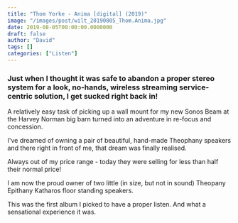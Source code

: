 ```yaml
---
title: "Thom Yorke - Anima [digital] (2019)"
image: "/images/post/wilt_20190805_Thom.Anima.jpg"
date: 2019-08-05T00:00:00.0000000
draft: false
author: "David"
tags: []
categories: ["Listen"]
---
```

### Just when I thought it was safe to abandon a proper stereo system for a look, no-hands, wireless streaming service-centric solution, I get sucked right back in! 

 A relatively easy task of picking up a wall mount for my new Sonos Beam at the Harvey Norman big barn turned into an adventure in re-focus and concession. 

 I've dreamed of owning a pair of beautiful, hand-made Theophany speakers and there right in front of me, that dream was finally realised. 

 Always out of my price range - today they were selling for less than half their normal price! 

 I am now the proud owner of two little (in size, but not in sound) Theopany Epithany Katharos floor standing speakers.

 This was the first album I picked to have a proper listen. And what a sensational experience it was.